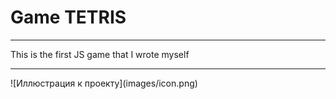 <h1>Game TETRIS</h1>
<hr>
This is the first JS game that I wrote myself
<hr>
![Иллюстрация к проекту](images/icon.png)
